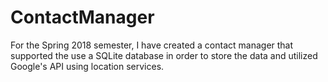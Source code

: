 # ContactManager
For the Spring 2018 semester, I have created a contact manager that supported the use a SQLite database in order to store the data and utilized Google's API using location services. 
